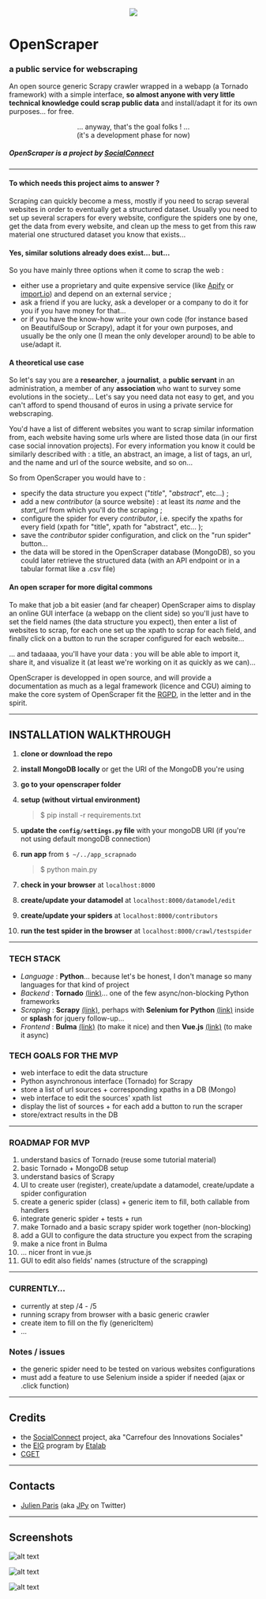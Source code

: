 
<h2 align=center>
	<img src="./openscraper/static/images/logo_openscraper.png">
</h2>

# OpenScraper

### a public service for webscraping

An open source generic Scrapy crawler wrapped in a webapp (a Tornado framework) with a simple interface, **so almost anyone with very little technical knowledge could scrap public data** and install/adapt it for its own purposes... for free. 

<p align=center>... anyway, that's the goal folks ! ... <br>(it's a development phase for now)</p>


##### OpenScraper is a project by [SocialConnect](https://entrepreneur-interet-general.etalab.gouv.fr/defi/2017/09/26/socialconnect/)

----

#### **To which needs this project aims to answer ?**
Scraping can quickly become a mess, mostly if you need to scrap several websites in order to eventually get a structured dataset. Usually you need to set up several scrapers for every website, configure the spiders one by one, get the data from every website, and clean up the mess to get from this raw material one structured dataset you know that exists... 

#### **Yes, similar solutions already does exist... but...**
So you have mainly three options when it come to scrap the web : 
- either use a proprietary and quite expensive service (like [Apify](https://www.apify.com/) or [import.io](https://www.apify.com/)) and depend on an external service ;
- ask a friend if you are lucky, ask a developer or a company to do it for you if you have money for that...
- or if you have the know-how write your own code (for instance based on BeautifulSoup or Scrapy), adapt it for your own purposes, and usually be the only one (I mean the only developer around) to be able to use/adapt it.

#### **A theoretical use case**
So let's say you are a **researcher**, a **journalist**, a **public servant** in an administration, a member of any **association** who want to survey some evolutions in the society... Let's say you need data not easy to get, and you can't afford to spend thousand of euros in using a private service for webscraping. 

You'd have a list of different websites you want to scrap similar information from, each website having some urls where are listed those data (in our first case social innovation projects). For every information you know it could be similarly described with : a title, an abstract, an image, a list of tags, an url, and the name and url of the source website, and so on... 

So from OpenScraper you would have to : 
- specify the data structure you expect ("_title_", "_abstract_", etc...) ;
- add a new _contributor_ (a source website) : at least its _name_ and the _start_url_ from which you'll do the scraping ; 
- configure the spider for every _contributor_, i.e. specify the xpaths for every field (xpath for "title", xpath for "abstract", etc... );
- save the _contributor_ spider configuration, and click on the "run spider" button... 
- the data will be stored in the OpenScraper database (MongoDB), so you could later retrieve the structured data (with an API endpoint or in a tabular format like a .csv file)

#### **An open scraper for more digital commons**
To make that job a bit easier (and far cheaper) OpenScraper aims to display an online GUI interface (a webapp on the client side) so you'll just have to set the field names (the data structure you expect), then enter a list of websites to scrap, for each one set up the xpath to scrap for each field, and finally click on a button to run the scraper configured for each website... 

... and tadaaaa, you'll have your data : you will be able able to import it, share it, and visualize it (at least we're working on it as quickly as we can)... 

OpenScraper is developped in open source, and will provide a documentation as much as a legal framework (licence and CGU) aiming to make the core system of OpenScraper fit the [RGPD](https://en.wikipedia.org/wiki/General_Data_Protection_Regulation), in the letter and in the spirit. 


-------

## INSTALLATION WALKTHROUGH

1. **clone or download the repo**
1. **install MongoDB locally** or get the URI of the MongoDB you're using
1. **go to your openscraper folder**
1. **setup (without virtual environment)**

	> $ pip install -r requirements.txt

1. **update the `config/settings.py` file** with your mongoDB URI (if you're not using default mongoDB connection)

1. **run app** from `$ ~/../app_scrapnado`

	> $ python main.py

1. **check in your browser** at `localhost:8000`

1. **create/update your datamodel** at `localhost:8000/datamodel/edit`

1. **create/update your spiders** at `localhost:8000/contributors`

1. **run the test spider in the browser** at `localhost:8000/crawl/testspider`

------

### TECH STACK
- _Language_ : **Python**... because let's be honest, I don't manage so many languages for that kind of project
- _Backend_  : **Tornado** [(link)](http://www.tornadoweb.org/en/stable/)... one of the few async/non-blocking Python frameworks
- _Scraping_ : **Scrapy** [(link)](https://scrapy.org/), perhaps with **Selenium for Python** [(link)](http://selenium-python.readthedocs.io/) inside or **splash** for jquery follow-up...
- _Frontend_ : **Bulma** [(link)](https://bulma.io/) (to make it nice) and then **Vue.js** [(link)](https://vuejs.org/) (to make it async)

### TECH GOALS FOR THE MVP
- web interface to edit the data structure
- Python asynchronous interface (Tornado) for Scrapy 
- store a list of url sources + corresponding xpaths in a DB (Mongo)
- web interface to edit the sources' xpath list
- display the list of sources + for each add a button to run the scraper
- store/extract results in the DB

----- 

### ROADMAP FOR MVP
1. understand basics of Tornado (reuse some tutorial material)
1. basic Tornado + MongoDB setup
1. understand basics of Scrapy
1. UI to create user (register), create/update a datamodel, create/update a spider configuration
1. create a generic spider (class) + generic item to fill, both callable from handlers
1. integrate generic spider + tests + run
1. make Tornado and a basic scrapy spider work together (non-blocking)
1. add a GUI to configure the data structure you expect from the scraping
1. make a nice front in Bulma 
1. ... nicer front in vue.js
1. GUI to edit also fields' names (structure of the scrapping)


------

### CURRENTLY... 
- currently at step /4 - /5
- running scrapy from browser with a basic generic crawler
- create item to fill on the fly (genericItem)
- ...

### Notes / issues
- the generic spider need to be tested on various websites configurations
- must add a feature to use Selenium inside a spider if needed (ajax or .click function)



-------
## Credits 

- the [SocialConnect](https://entrepreneur-interet-general.etalab.gouv.fr/defi/2017/09/26/socialconnect/) project, aka "Carrefour des Innovations Sociales"
- the [EIG](https://entrepreneur-interet-general.etalab.gouv.fr/) program by [Etalab](https://www.etalab.gouv.fr/)
- [CGET](http://www.cget.gouv.fr/)

--------
## Contacts

- [Julien Paris](<mailto:julien.paris@cget.gouv.fr>) (aka [JPy](https://twitter.com/jparis_py) on Twitter)

---------

## Screenshots

![alt text](./screenshots/openscraper_v0.1_beta-index.png "index")

![alt text](./screenshots/openscraper_v0.1_beta-edit_datamodel.png "index")

![alt text](./screenshots/openscraper_v0.1_beta-list_scrapers.png "index")
